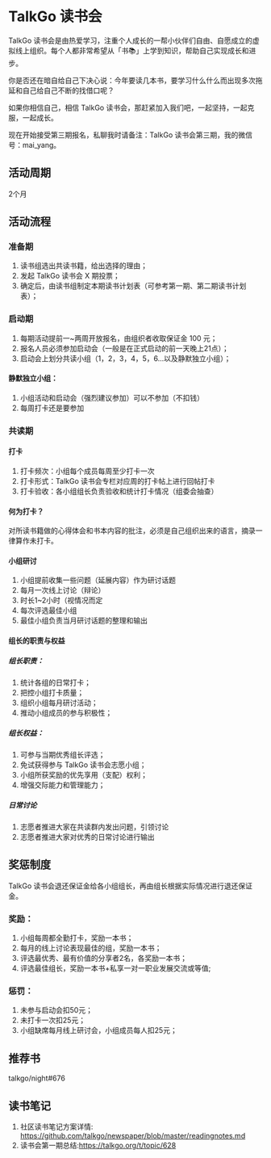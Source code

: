 # TalkGo 读书会
TalkGo 读书会是由热爱学习，注重个人成长的一帮小伙伴们自由、自愿成立的虚拟线上组织。每个人都非常希望从「书📚」上学到知识，帮助自己实现成长和进步。

你是否还在暗自给自己下决心说：今年要读几本书，要学习什么什么而出现多次拖延和自己给自己不断的找借口呢？

如果你相信自己，相信 TalkGo 读书会，那赶紧加入我们吧，一起坚持，一起克服，一起成长。

现在开始接受第三期报名，私聊我时请备注：TalkGo 读书会第三期，我的微信号：mai_yang。

## 活动周期
2个月

## 活动流程

### 准备期
1. 读书组选出共读书籍，给出选择的理由；
2. 发起 TalkGo 读书会 X 期投票；
3. 确定后，由读书组制定本期读书计划表（可参考第一期、第二期读书计划表）；

### 启动期
1. 每期活动提前一~两周开放报名，由组织者收取保证金 100 元；
2. 报名人员必须参加启动会（一般是在正式启动的前一天晚上21点）；
3. 启动会上划分共读小组（1，2，3，4，5，6...以及静默独立小组）；

#### 静默独立小组：
1. 小组活动和启动会（强烈建议参加）可以不参加（不扣钱）
2. 每周打卡还是要参加

### 共读期

#### 打卡
1. 打卡频次：小组每个成员每周至少打卡一次
2. 打卡形式：TalkGo 读书会专栏对应周的打卡帖上进行回帖打卡
3. 打卡验收：各小组组长负责验收和统计打卡情况（组委会抽查）

#### 何为打卡？
对所读书籍做的心得体会和书本内容的批注，必须是自己组织出来的语言，摘录一律算作未打卡。

#### 小组研讨
1. 小组提前收集一些问题（延展内容）作为研讨话题
2. 每月一次线上讨论（辩论）
3. 时长1~2小时（视情况而定
4. 每次评选最佳小组
5. 最佳小组负责当月研讨话题的整理和输出

#### 组长的职责与权益

##### 组长职责：
1. 统计各组的日常打卡；
2. 把控小组打卡质量；
3. 组织小组每月研讨活动；
4. 推动小组成员的参与积极性；

##### 组长权益：
1. 可参与当期优秀组长评选；
2. 免试获得参与 TalkGo 读书会志愿小组；
3. 小组所获奖励的优先享用（支配）权利；
4. 增强交际能力和管理能力；

##### 日常讨论
1. 志愿者推进大家在共读群内发出问题，引领讨论
2. 志愿者推进大家对优秀的日常讨论进行输出

## 奖惩制度
TalkGo 读书会退还保证金给各小组组长，再由组长根据实际情况进行退还保证金。

### 奖励：
1. 小组每周都全勤打卡，奖励一本书；
2. 每月的线上讨论表现最佳的组，奖励一本书；
3. 评选最优秀、最有价值的分享者2名，各奖励一本书；
4. 评选最佳组长，奖励一本书+私享一对一职业发展交流或等值;

### 惩罚：
1. 未参与启动会扣50元；
2. 未打卡一次扣25元；
3. 小组缺席每月线上研讨会，小组成员每人扣25元；

## 推荐书
talkgo/night#676

## 读书笔记
1. 社区读书笔记方案详情: https://github.com/talkgo/newspaper/blob/master/readingnotes.md
2. 读书会第一期总结:https://talkgo.org/t/topic/628
